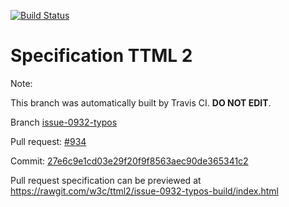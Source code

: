 [![Build Status](https://travis-ci.org/w3c/ttml2.svg?branch=issue-0932-typos)](https://travis-ci.org/w3c/ttml2)


# Specification TTML 2


Note:


This branch was automatically built by Travis CI. <b>DO NOT EDIT</b>.


 Branch [issue-0932-typos](https://github.com/w3c/ttml2/tree/issue-0932-typos)


 Pull request: [#934](https://github.com/w3c/ttml2/pull/934)


 Commit: [27e6c9e1cd03e29f20f9f8563aec90de365341c2](https://github.com/w3c/ttml2/commit/27e6c9e1cd03e29f20f9f8563aec90de365341c2)

Pull request specification can be previewed at https://rawgit.com/w3c/ttml2/issue-0932-typos-build/index.html



